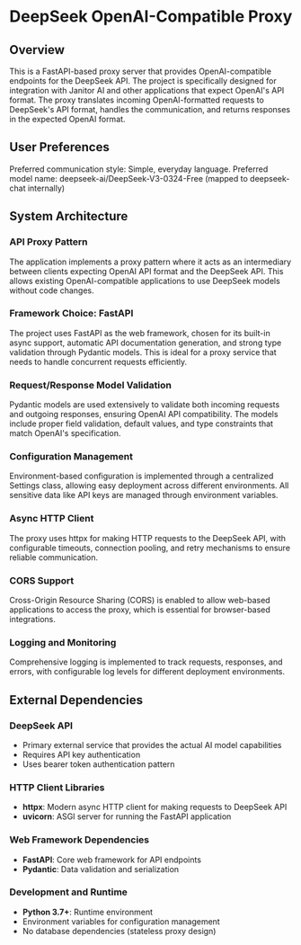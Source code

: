 # DeepSeek OpenAI-Compatible Proxy

## Overview

This is a FastAPI-based proxy server that provides OpenAI-compatible endpoints for the DeepSeek API. The project is specifically designed for integration with Janitor AI and other applications that expect OpenAI's API format. The proxy translates incoming OpenAI-formatted requests to DeepSeek's API format, handles the communication, and returns responses in the expected OpenAI format.

## User Preferences

Preferred communication style: Simple, everyday language.
Preferred model name: deepseek-ai/DeepSeek-V3-0324-Free (mapped to deepseek-chat internally)

## System Architecture

### API Proxy Pattern
The application implements a proxy pattern where it acts as an intermediary between clients expecting OpenAI API format and the DeepSeek API. This allows existing OpenAI-compatible applications to use DeepSeek models without code changes.

### Framework Choice: FastAPI
The project uses FastAPI as the web framework, chosen for its built-in async support, automatic API documentation generation, and strong type validation through Pydantic models. This is ideal for a proxy service that needs to handle concurrent requests efficiently.

### Request/Response Model Validation
Pydantic models are used extensively to validate both incoming requests and outgoing responses, ensuring OpenAI API compatibility. The models include proper field validation, default values, and type constraints that match OpenAI's specification.

### Configuration Management
Environment-based configuration is implemented through a centralized Settings class, allowing easy deployment across different environments. All sensitive data like API keys are managed through environment variables.

### Async HTTP Client
The proxy uses httpx for making HTTP requests to the DeepSeek API, with configurable timeouts, connection pooling, and retry mechanisms to ensure reliable communication.

### CORS Support
Cross-Origin Resource Sharing (CORS) is enabled to allow web-based applications to access the proxy, which is essential for browser-based integrations.

### Logging and Monitoring
Comprehensive logging is implemented to track requests, responses, and errors, with configurable log levels for different deployment environments.

## External Dependencies

### DeepSeek API
- Primary external service that provides the actual AI model capabilities
- Requires API key authentication
- Uses bearer token authentication pattern

### HTTP Client Libraries
- **httpx**: Modern async HTTP client for making requests to DeepSeek API
- **uvicorn**: ASGI server for running the FastAPI application

### Web Framework Dependencies
- **FastAPI**: Core web framework for API endpoints
- **Pydantic**: Data validation and serialization

### Development and Runtime
- **Python 3.7+**: Runtime environment
- Environment variables for configuration management
- No database dependencies (stateless proxy design)